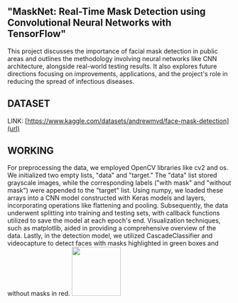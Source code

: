 
## "MaskNet: Real-Time Mask Detection using Convolutional Neural Networks with TensorFlow"
This project discusses the importance of facial mask detection in public areas and outlines the methodology involving neural networks like CNN architecture, alongside real-world testing results.
It also explores future directions focusing on improvements, applications, and the project's role in reducing the spread of infectious diseases.
## DATASET 
LINK: [https://www.kaggle.com/datasets/andrewmvd/face-mask-detection](url)
## WORKING
For preprocessing the data, we employed OpenCV libraries like cv2 and os.
We initialized two empty lists, "data" and "target." The "data" list stored grayscale images, while the corresponding labels ("with mask" and "without mask") were appended to the "target" list. 
Using numpy, we loaded these arrays into a CNN model constructed with Keras models and layers, incorporating operations like flattening and pooling. 
Subsequently, the data underwent splitting into training and testing sets, with callback functions utilized to save the model at each epoch's end.
Visualization techniques, such as matplotlib, aided in providing a comprehensive overview of the data. 
Lastly, in the detection model, we utilized CascadeClassifier and videocapture to detect faces with masks highlighted in green boxes and without masks in red.
<img src="https://github.com/KiruthigaRavi/TNSDC-Generative-AI/assets/104771518/584c93a0-609e-4459-8f7c-e4e50c0541ad" width="110">
